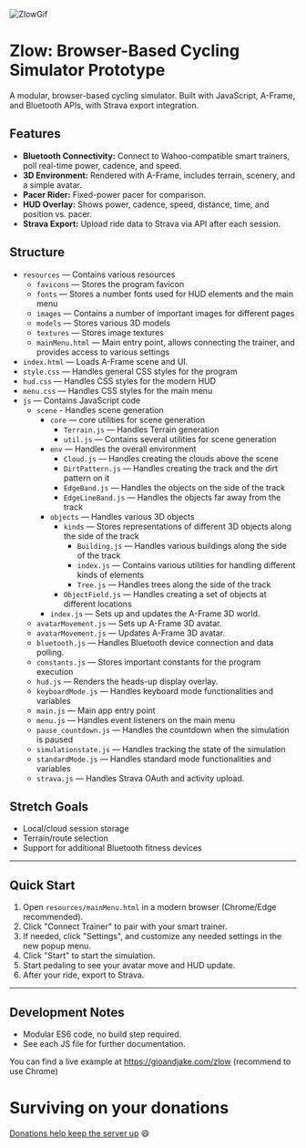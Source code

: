 ![ZlowGif](https://github.com/user-attachments/assets/82ad9bf2-1d07-419f-b6dd-87fa9ebbbbb5)

# Zlow: Browser-Based Cycling Simulator Prototype

A modular, browser-based cycling simulator. Built with JavaScript, A-Frame, and Bluetooth APIs, with Strava export integration.

## Features
- **Bluetooth Connectivity:** Connect to Wahoo-compatible smart trainers, poll real-time power, cadence, and speed.
- **3D Environment:** Rendered with A-Frame, includes terrain, scenery, and a simple avatar.
- **Pacer Rider:** Fixed-power pacer for comparison.
- **HUD Overlay:** Shows power, cadence, speed, distance, time, and position vs. pacer.
- **Strava Export:** Upload ride data to Strava via API after each session.

## Structure
- `resources` — Contains various resources
	- `favicons` — Stores the program favicon
	- `fonts` — Stores a number fonts used for HUD elements and the main menu
	- `images` — Contains a number of important images for different pages
	- `models` — Stores various 3D models
	- `textures` — Stores image textures
	- `mainMenu.html` — Main entry point, allows connecting the trainer, and provides access to various settings
- `index.html` — Loads A-Frame scene and UI.
- `style.css` — Handles general CSS styles for the program
- `hud.css` — Handles CSS styles for the modern HUD
- `menu.css` — Handles CSS styles for the main menu
- `js` — Contains JavaScript code
	- `scene` - Handles scene generation
		- `core` — core utilities for scene generation
			- `Terrain.js` — Handles Terrain generation
			- `util.js` — Contains several utilities for scene generation
		- `env` — Handles the overall environment
			- `Cloud.js` — Handles creating the clouds above the scene
			- `DirtPattern.js` — Handles creating the track and the dirt pattern on it
			- `EdgeBand.js` — Handles the objects on the side of the track
			- `EdgeLineBand.js` — Handles the objects far away from the track
		- `objects` — Handles various 3D objects
			- `kinds` — Stores representations of different 3D objects along the side of the track
				- `Building.js` — Handles various buildings along the side of the track
				- `index.js` — Contains various utilities for handling different kinds of elements
				- `Tree.js` — Handles trees along the side of the track
			- `ObjectField.js` — Handles creating a set of objects at different locations
		- `index.js` — Sets up and updates the A-Frame 3D world.
    - `avatarMovement.js` — Sets up A-Frame 3D avatar.
	- `avatarMovement.js` — Updates A-Frame 3D avatar.
	- `bluetooth.js` — Handles Bluetooth device connection and data polling.
	- `constants.js` — Stores important constants for the program execution
	- `hud.js` — Renders the heads-up display overlay.
	- `keyboardMode.js` — Handles keyboard mode functionalities and variables
	- `main.js` — Main app entry point
	- `menu.js` — Handles event listeners on the main menu
	- `pause_countdown.js` — Handles the countdown when the simulation is paused
	- `simulationstate.js` — Handles tracking the state of the simulation
	- `standardMode.js` — Handles standard mode functionalities and variables
	- `strava.js` — Handles Strava OAuth and activity upload.

## Stretch Goals
- Local/cloud session storage
- Terrain/route selection
- Support for additional Bluetooth fitness devices

---

## Quick Start
1. Open `resources/mainMenu.html` in a modern browser (Chrome/Edge recommended).
2. Click "Connect Trainer" to pair with your smart trainer.
3. If needed, click "Settings", and customize any needed settings in the new popup menu.
4. Click "Start" to start the simulation.
5. Start pedaling to see your avatar move and HUD update.
6. After your ride, export to Strava.

---

## Development Notes
- Modular ES6 code, no build step required.
- See each JS file for further documentation.

You can find a live example at https://gioandjake.com/zlow (recommend to use Chrome)

# Surviving on your donations
[Donations help keep the server up](https://paypal.me/jsimonson2013) :smile:

